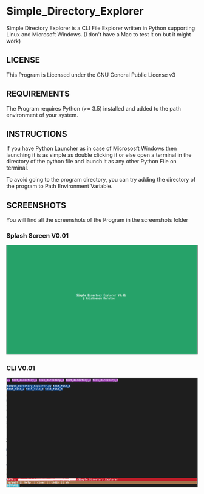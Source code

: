 # Simple_Directory_Explorer
Simple Directory Explorer is a CLI File Explorer wriiten in Python supporting Linux and Microsoft Windows. (I don't have a Mac to test it on but it might work)

## LICENSE
This Program is Licensed under the GNU General Public License v3

## REQUIREMENTS
The Program requires Python (>= 3.5) installed and added to the path environment of your system.

## INSTRUCTIONS
If you have Python Launcher as in case of Micrososft Windows then launching it is as simple as double clicking it or else open a terminal in the directory of the python file and launch it as any other Python File on terminal.

To avoid going to the program directory, you can try adding the directory of the program to Path Environment Variable.

## SCREENSHOTS
You will find all the screenshots of the Program in the screenshots folder

### Splash Screen V0.01
![alt tag](https://github.com/KrishnenduMarathe/Simple_Directory_Explorer/blob/main/screenshots/Splash%20Screen%20V0.01.png)

### CLI V0.01
![alt tag](https://github.com/KrishnenduMarathe/Simple_Directory_Explorer/blob/main/screenshots/CLI%20V0.01.png)
